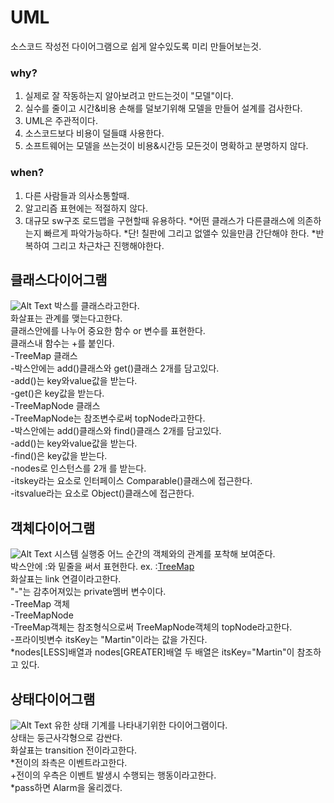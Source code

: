 # UML
소스코드 작성전 다이어그램으로 쉽게 알수있도록 미리 만들어보는것.
### why?
1. 실제로 잘 작동하는지 알아보려고 만드는것이 "모델"이다.
2. 실수를 줄이고 시간&비용 손해를 덜보기위해 모델을 만들어 설계를 검사한다.
3. UML은 주관적이다.
4. 소스코드보다 비용이 덜들떄 사용한다.
5. 소프트웨어는 모델을 쓰는것이 비용&시간등 모든것이 명확하고 분명하지 않다.

### when?
1. 다른 사람들과 의사소통할때.
2. 알고리즘 표현에는 적절하지 않다.
3. 대규모 sw구조 로드맵을 구현할때 유용하다.
  *어떤 클래스가 다른클래스에 의존하는지 빠르게 파악가능하다.
  *단! 칠판에 그리고 없앨수 있을만큼 간단해야 한다.
  *반복하여 그리고 차근차근 진행해야한다.
 
## 클래스다이어그램
![Alt Text](C:\Users\a9018\Desktop\UNTW\sw\refPicture\classDiagram.png)
박스를 클래스라고한다.   
화살표는 관계를 맺는다고한다.   
클래스안에를 나누어 중요한 함수 or 변수를 표현한다.   
클래스내 함수는 +를 붙인다.   
-TreeMap 클래스   
  -박스안에는 add()클래스와 get()클래스 2개를 담고있다.   
    -add()는 key와value값을 받는다.   
    -get()은 key값을 받는다.   
-TreeMapNode 클래스   
  -TreeMapNode는 참조변수로써 topNode라고한다.   
  -박스안에는 add()클래스와 find()클래스 2개를 담고있다.   
    -add()는 key와value값을 받는다.   
    -find()은 key값을 받는다.   
    -nodes로 인스턴스를 2개 를 받는다.   
-itskey라는 요소로 인터페이스 Comparable()클래스에 접근한다.   
-itsvalue라는 요소로 Object()클래스에 접근한다.   
## 객체다이어그램
![Alt Text](C:\Users\a9018\Desktop\UNTW\sw\refPicture\objectDiagram.png)
시스템 실행중 어느 순간의 객체와의 관계를 포착해 보여준다.   
박스안에 :와 밑줄을 써서 표현한다. ex. :<u>TreeMap</u>   
화살표는 link 연결이라고한다.   
"-"는 감추어져있는 private멤버 변수이다.   
-TreeMap 객체   
-TreeMapNode   
  -TreeMap객체는 참조형식으로써  TreeMapNode객체의 topNode라고한다.   
  -프라이빗변수 itsKey는 "Martin"이라는 값을 가진다.   
    *nodes[LESS]배열과 nodes[GREATER]배열 두 배열은 itsKey="Martin"이 참조하고 있다.   
## 상태다이어그램
![Alt Text](C:\Users\a9018\Desktop\UNTW\sw\refPicture\stateDiagram.png)
유한 상태 기계를 나타내기위한 다이어그램이다.   
상태는 둥근사각형으로 감싼다.   
화살표는 transition 전이라고한다.   
*전이의 좌측은 이벤트라고한다.   
+전이의 우측은 이벤트 발생시 수행되는 행동이라고한다.   
  *pass하면 Alarm을 울리겠다.   

